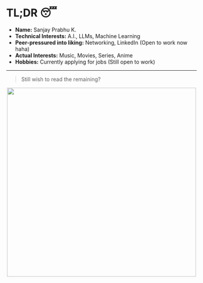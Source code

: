 <!--
**Sanjay9921/Sanjay9921** is a ✨ _special_ ✨ repository because its `README.md` (this file) appears on your GitHub profile.

Here are some ideas to get you started:

- 🔭 I’m currently working on ...
- 🌱 I’m currently learning ...
- 👯 I’m looking to collaborate on ...
- 🤔 I’m looking for help with ...
- 💬 Ask me about ...
- 📫 How to reach me: ...
- ⚡ Fun fact: ...
-->

# TL;DR 😴

- **Name:** Sanjay Prabhu K.
- **Technical Interests:** A.I., LLMs, Machine Learning  
- **Peer-pressured into liking:** Networking, LinkedIn (Open to work now haha)  
- **Actual Interests:** Music, Movies, Series, Anime 
- **Hobbies:** Currently applying for jobs (Still open to work)

---

> Still wish to read the remaining?

<div align="center">
<img src="https://media4.giphy.com/media/v1.Y2lkPTc5MGI3NjExZG9oem81NXUyamRvZjNnMGVveGRlemY1OWN1ZHRsOWptNHJrNzR6NiZlcD12MV9pbnRlcm5hbF9naWZfYnlfaWQmY3Q9Zw/3oEduKoCblNVAgAbYI/giphy.gif" width="500">
</div>
<br><br>  
